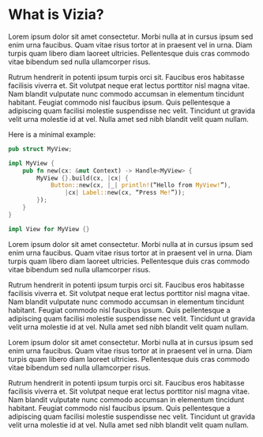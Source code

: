# What is Vizia?

Lorem ipsum dolor sit amet consectetur. Morbi nulla at in cursus ipsum sed enim urna faucibus. Quam vitae risus tortor at in praesent vel in urna. Diam turpis quam libero diam laoreet ultricies. Pellentesque duis cras commodo vitae bibendum sed nulla ullamcorper risus.

Rutrum hendrerit in potenti ipsum turpis orci sit. Faucibus eros habitasse facilisis viverra et. Sit volutpat neque erat lectus porttitor nisl magna vitae. Nam blandit vulputate nunc commodo accumsan in elementum tincidunt habitant. Feugiat commodo nisl faucibus ipsum. Quis pellentesque a adipiscing quam facilisi molestie suspendisse nec velit. Tincidunt ut gravida velit urna molestie id at vel. Nulla amet sed nibh blandit velit quam nullam.

Here is a minimal example:

```rust
pub struct MyView;

impl MyView {
    pub fn new(cx: &mut Context) -> Handle<MyView> {
        MyView {}.build(cx, |cx| {
            Button::new(cx, |_| println!(“Hello from MyView!”),
                |cx| Label::new(cx, “Press Me!”));
        });
    }
}

impl View for MyView {}
```

Lorem ipsum dolor sit amet consectetur. Morbi nulla at in cursus ipsum sed enim urna faucibus. Quam vitae risus tortor at in praesent vel in urna. Diam turpis quam libero diam laoreet ultricies. Pellentesque duis cras commodo vitae bibendum sed nulla ullamcorper risus.

Rutrum hendrerit in potenti ipsum turpis orci sit. Faucibus eros habitasse facilisis viverra et. Sit volutpat neque erat lectus porttitor nisl magna vitae. Nam blandit vulputate nunc commodo accumsan in elementum tincidunt habitant. Feugiat commodo nisl faucibus ipsum. Quis pellentesque a adipiscing quam facilisi molestie suspendisse nec velit. Tincidunt ut gravida velit urna molestie id at vel. Nulla amet sed nibh blandit velit quam nullam.

Lorem ipsum dolor sit amet consectetur. Morbi nulla at in cursus ipsum sed enim urna faucibus. Quam vitae risus tortor at in praesent vel in urna. Diam turpis quam libero diam laoreet ultricies. Pellentesque duis cras commodo vitae bibendum sed nulla ullamcorper risus.

Rutrum hendrerit in potenti ipsum turpis orci sit. Faucibus eros habitasse facilisis viverra et. Sit volutpat neque erat lectus porttitor nisl magna vitae. Nam blandit vulputate nunc commodo accumsan in elementum tincidunt habitant. Feugiat commodo nisl faucibus ipsum. Quis pellentesque a adipiscing quam facilisi molestie suspendisse nec velit. Tincidunt ut gravida velit urna molestie id at vel. Nulla amet sed nibh blandit velit quam nullam.
